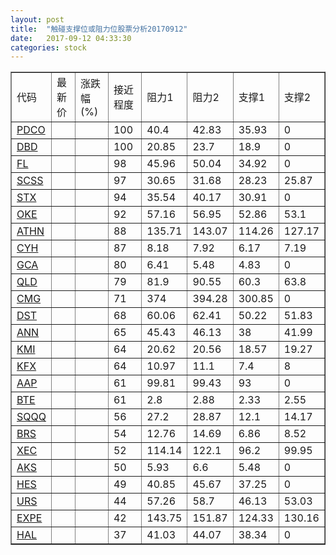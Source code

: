 ```yaml
---
layout: post
title:  "触碰支撑位或阻力位股票分析20170912"
date:   2017-09-12 04:33:30
categories: stock
---
```

<script type="text/javascript">
var stockList = []
stockList.push('gb_pdco');
stockList.push('gb_dbd');
stockList.push('gb_fl');
stockList.push('gb_scss');
stockList.push('gb_stx');
stockList.push('gb_oke');
stockList.push('gb_athn');
stockList.push('gb_cyh');
stockList.push('gb_gca');
stockList.push('gb_qld');
stockList.push('gb_cmg');
stockList.push('gb_dst');
stockList.push('gb_ann');
stockList.push('gb_kmi');
stockList.push('gb_kfx');
stockList.push('gb_aap');
stockList.push('gb_bte');
stockList.push('gb_sqqq');
stockList.push('gb_brs');
stockList.push('gb_xec');
stockList.push('gb_aks');
stockList.push('gb_hes');
stockList.push('gb_urs');
stockList.push('gb_expe');
stockList.push('gb_hal');
</script>
<table border="1">
 <tr>
 <td>代码</td>
 <td>最新价</td>
 <td>涨跌幅(%)</td>
 <td>接近程度</td>
 <td>阻力1</td>
 <td>阻力2</td>
 <td>支撑1</td>
 <td>支撑2</td>
</tr>
  <tr id="pdco" class="red">
  <td><a href="http://stock.finance.sina.com.cn/usstock/quotes/PDCO.html" target="_blank">PDCO</a></td><td></td><td></td><td>100</td><td>40.4</td><td>42.83</td><td>35.93</td><td>0</td></tr>
  <tr id="dbd" class="red">
  <td><a href="http://stock.finance.sina.com.cn/usstock/quotes/DBD.html" target="_blank">DBD</a></td><td></td><td></td><td>100</td><td>20.85</td><td>23.7</td><td>18.9</td><td>0</td></tr>
  <tr id="fl" class="green">
  <td><a href="http://stock.finance.sina.com.cn/usstock/quotes/FL.html" target="_blank">FL</a></td><td></td><td></td><td>98</td><td>45.96</td><td>50.04</td><td>34.92</td><td>0</td></tr>
  <tr id="scss" class="green">
  <td><a href="http://stock.finance.sina.com.cn/usstock/quotes/SCSS.html" target="_blank">SCSS</a></td><td></td><td></td><td>97</td><td>30.65</td><td>31.68</td><td>28.23</td><td>25.87</td></tr>
  <tr id="stx" class="green">
  <td><a href="http://stock.finance.sina.com.cn/usstock/quotes/STX.html" target="_blank">STX</a></td><td></td><td></td><td>94</td><td>35.54</td><td>40.17</td><td>30.91</td><td>0</td></tr>
  <tr id="oke" class="red">
  <td><a href="http://stock.finance.sina.com.cn/usstock/quotes/OKE.html" target="_blank">OKE</a></td><td></td><td></td><td>92</td><td>57.16</td><td>56.95</td><td>52.86</td><td>53.1</td></tr>
  <tr id="athn" class="red">
  <td><a href="http://stock.finance.sina.com.cn/usstock/quotes/ATHN.html" target="_blank">ATHN</a></td><td></td><td></td><td>88</td><td>135.71</td><td>143.07</td><td>114.26</td><td>127.17</td></tr>
  <tr id="cyh" class="green">
  <td><a href="http://stock.finance.sina.com.cn/usstock/quotes/CYH.html" target="_blank">CYH</a></td><td></td><td></td><td>87</td><td>8.18</td><td>7.92</td><td>6.17</td><td>7.19</td></tr>
  <tr id="gca" class="green">
  <td><a href="http://stock.finance.sina.com.cn/usstock/quotes/GCA.html" target="_blank">GCA</a></td><td></td><td></td><td>80</td><td>6.41</td><td>5.48</td><td>4.83</td><td>0</td></tr>
  <tr id="qld" class="green">
  <td><a href="http://stock.finance.sina.com.cn/usstock/quotes/QLD.html" target="_blank">QLD</a></td><td></td><td></td><td>79</td><td>81.9</td><td>90.55</td><td>60.3</td><td>63.8</td></tr>
  <tr id="cmg" class="green">
  <td><a href="http://stock.finance.sina.com.cn/usstock/quotes/CMG.html" target="_blank">CMG</a></td><td></td><td></td><td>71</td><td>374</td><td>394.28</td><td>300.85</td><td>0</td></tr>
  <tr id="dst" class="green">
  <td><a href="http://stock.finance.sina.com.cn/usstock/quotes/DST.html" target="_blank">DST</a></td><td></td><td></td><td>68</td><td>60.06</td><td>62.41</td><td>50.22</td><td>51.83</td></tr>
  <tr id="ann" class="red">
  <td><a href="http://stock.finance.sina.com.cn/usstock/quotes/ANN.html" target="_blank">ANN</a></td><td></td><td></td><td>65</td><td>45.43</td><td>46.13</td><td>38</td><td>41.99</td></tr>
  <tr id="kmi" class="green">
  <td><a href="http://stock.finance.sina.com.cn/usstock/quotes/KMI.html" target="_blank">KMI</a></td><td></td><td></td><td>64</td><td>20.62</td><td>20.56</td><td>18.57</td><td>19.27</td></tr>
  <tr id="kfx" class="green">
  <td><a href="http://stock.finance.sina.com.cn/usstock/quotes/KFX.html" target="_blank">KFX</a></td><td></td><td></td><td>64</td><td>10.97</td><td>11.1</td><td>7.4</td><td>8</td></tr>
  <tr id="aap" class="green">
  <td><a href="http://stock.finance.sina.com.cn/usstock/quotes/AAP.html" target="_blank">AAP</a></td><td></td><td></td><td>61</td><td>99.81</td><td>99.43</td><td>93</td><td>0</td></tr>
  <tr id="bte" class="green">
  <td><a href="http://stock.finance.sina.com.cn/usstock/quotes/BTE.html" target="_blank">BTE</a></td><td></td><td></td><td>61</td><td>2.8</td><td>2.88</td><td>2.33</td><td>2.55</td></tr>
  <tr id="sqqq" class="red">
  <td><a href="http://stock.finance.sina.com.cn/usstock/quotes/SQQQ.html" target="_blank">SQQQ</a></td><td></td><td></td><td>56</td><td>27.2</td><td>28.87</td><td>12.1</td><td>14.17</td></tr>
  <tr id="brs" class="green">
  <td><a href="http://stock.finance.sina.com.cn/usstock/quotes/BRS.html" target="_blank">BRS</a></td><td></td><td></td><td>54</td><td>12.76</td><td>14.69</td><td>6.86</td><td>8.52</td></tr>
  <tr id="xec" class="green">
  <td><a href="http://stock.finance.sina.com.cn/usstock/quotes/XEC.html" target="_blank">XEC</a></td><td></td><td></td><td>52</td><td>114.14</td><td>122.1</td><td>96.2</td><td>99.95</td></tr>
  <tr id="aks" class="red">
  <td><a href="http://stock.finance.sina.com.cn/usstock/quotes/AKS.html" target="_blank">AKS</a></td><td></td><td></td><td>50</td><td>5.93</td><td>6.6</td><td>5.48</td><td>0</td></tr>
  <tr id="hes" class="green">
  <td><a href="http://stock.finance.sina.com.cn/usstock/quotes/HES.html" target="_blank">HES</a></td><td></td><td></td><td>49</td><td>40.85</td><td>45.67</td><td>37.25</td><td>0</td></tr>
  <tr id="urs" class="green">
  <td><a href="http://stock.finance.sina.com.cn/usstock/quotes/URS.html" target="_blank">URS</a></td><td></td><td></td><td>44</td><td>57.26</td><td>58.7</td><td>46.13</td><td>53.03</td></tr>
  <tr id="expe" class="green">
  <td><a href="http://stock.finance.sina.com.cn/usstock/quotes/EXPE.html" target="_blank">EXPE</a></td><td></td><td></td><td>42</td><td>143.75</td><td>151.87</td><td>124.33</td><td>130.16</td></tr>
  <tr id="hal" class="red">
  <td><a href="http://stock.finance.sina.com.cn/usstock/quotes/HAL.html" target="_blank">HAL</a></td><td></td><td></td><td>37</td><td>41.03</td><td>44.07</td><td>38.34</td><td>0</td></tr>
</table>
